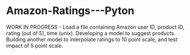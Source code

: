 # Amazon-Ratings---Pyton
WORK IN PROGRESS - Load a file containing Amazon user ID, product ID, rating (out of 5), time (unix).  Developing a model to suggest products.  Building another model to interpolate ratings to 10 point scale, and test impact of 5 point scale.

